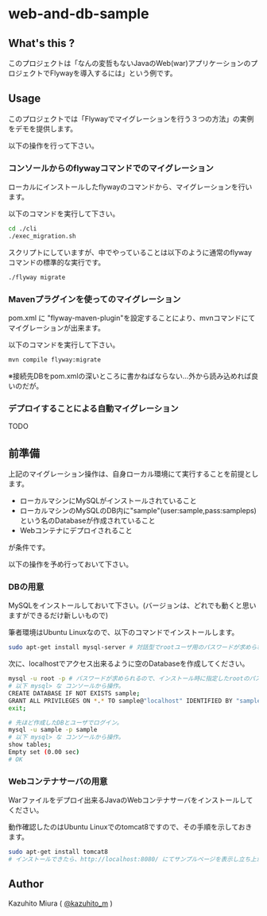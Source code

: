 web-and-db-sample
==============

## What's this ?

このプロジェクトは「なんの変哲もないJavaのWeb(war)アプリケーションのプロジェクトでFlywayを導入するには」という例です。

## Usage

このプロジェクトでは「Flywayでマイグレーションを行う３つの方法」の実例をデモを提供します。

以下の操作を行って下さい。

### コンソールからのflywayコマンドでのマイグレーション

ローカルにインストールしたflywayのコマンドから、マイグレーションを行います。

以下のコマンドを実行して下さい。

```bash
cd ./cli
./exec_migration.sh
```

スクリプトにしていますが、中でやっていることは以下のように通常のflywayコマンドの標準的な実行です。

```bash
./flyway migrate
```

### Mavenプラグインを使ってのマイグレーション

pom.xml に "flyway-maven-plugin"を設定することにより、mvnコマンドにてマイグレーションが出来ます。

以下のコマンドを実行して下さい。

```bash
mvn compile flyway:migrate
```

※接続先DBをpom.xmlの深いところに書かねばならない…外から読み込めれば良いのだが。

### デプロイすることによる自動マイグレーション

TODO  


## 前準備

上記のマイグレーション操作は、自身ローカル環境にて実行することを前提とします。

+ ローカルマシンにMySQLがインストールされていること
+ ローカルマシンのMySQLのDB内に"sample"(user:sample,pass:sampleps)という名のDatabaseが作成されていること
+ Webコンテナにデプロイされること

が条件です。

以下の操作を予め行っておいて下さい。

### DBの用意

MySQLをインストールしておいて下さい。(バージョンは、どれでも動くと思いますができるだけ新しいもので)

筆者環境はUbuntu Linuxなので、以下のコマンドでインストールします。

```bash
sudo apt-get install mysql-server # 対話型でrootユーザ用のパスワードが求められますが、任意かつ覚えておいて下さい。

```
次に、localhostでアクセス出来るように空のDatabaseを作成してください。

```bash
mysql -u root -p # パスワードが求められるので、インストール時に指定したrootのパスワードを
# 以下 mysql> な コンソールから操作。
CREATE DATABASE IF NOT EXISTS sample;
GRANT ALL PRIVILEGES ON *.* TO sample@"localhost" IDENTIFIED BY "sampleps";
exit;

# 先ほど作成したDBとユーザでログイン。
mysql -u sample -p sample
# 以下 mysql> な コンソールから操作。
show tables;
Empty set (0.00 sec)
# OK
```

### Webコンテナサーバの用意

Warファイルをデプロイ出来るJavaのWebコンテナサーバをインストールしてください。

動作確認したのはUbuntu Linuxでのtomcat8ですので、その手順を示しておきます。

```bash
sudo apt-get install tomcat8
# インストールできたら、http://localhost:8080/ にてサンプルページを表示し立ち上がりを確認。
```

## Author

Kazuhito Miura ( [@kazuhito_m](https://twitter.com/kazuhito_m "kazuhito_m on Twitter") )
